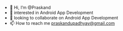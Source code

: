 - 👋 Hi, I’m @Praskand
- 👀 interested in Android App Development
- 💞️ looking to collaborate on Android App Development
- 📫 How to reach me praskandupadhyay@gmail.com
<!---
- 🌱 currently learning Android App Development
Praskand/Praskand is a ✨ special ✨ repository because its `README.md` (this file) appears on your GitHub profile.
You can click the Preview link to take a look at your changes.--->
